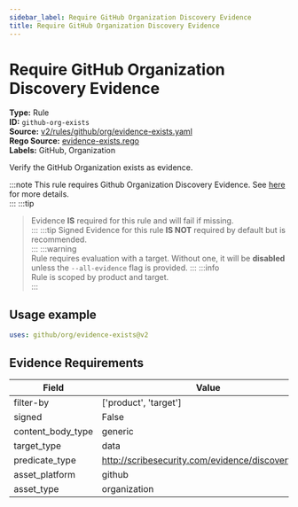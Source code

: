 ```yaml
---
sidebar_label: Require GitHub Organization Discovery Evidence
title: Require GitHub Organization Discovery Evidence
---  
```

# Require GitHub Organization Discovery Evidence  
**Type:** Rule  
**ID:** `github-org-exists`  
**Source:** [v2/rules/github/org/evidence-exists.yaml](https://github.com/scribe-public/sample-policies/blob/main/v2/rules/github/org/evidence-exists.yaml)  
**Rego Source:** [evidence-exists.rego](https://github.com/scribe-public/sample-policies/blob/main/v2/rules/github/org/evidence-exists.rego)  
**Labels:** GitHub, Organization  

Verify the GitHub Organization exists as evidence.

:::note 
This rule requires Github Organization Discovery Evidence. See [here](/docs/platforms/discover#github-discovery) for more details.  
::: 
:::tip 
> Evidence **IS** required for this rule and will fail if missing.  
::: 
:::tip 
Signed Evidence for this rule **IS NOT** required by default but is recommended.  
::: 
:::warning  
Rule requires evaluation with a target. Without one, it will be **disabled** unless the `--all-evidence` flag is provided.
::: 
:::info  
Rule is scoped by product and target.  
:::  

## Usage example

```yaml
uses: github/org/evidence-exists@v2
```

## Evidence Requirements  
| Field | Value |
|-------|-------|
| filter-by | ['product', 'target'] |
| signed | False |
| content_body_type | generic |
| target_type | data |
| predicate_type | http://scribesecurity.com/evidence/discovery/v0.1 |
| asset_platform | github |
| asset_type | organization |

